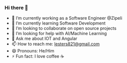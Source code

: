 ### Hi there 👋

- 🔭 I’m currently working as a Software Engineer @Zipeli
- 🌱 I’m currently learning Software Development
- 👯 I’m looking to collaborate on open source projects
- 🤔 I’m looking for help with AI/Machine Learning
- 💬 Ask me about IOT and Angular
- 📫 How to reach me: lesters821@gmail.com
- 😄 Pronouns: He/Him
- ⚡ Fun fact: I love coffee ☕

<!--
**dev-lester/dev-lester** is a ✨ _special_ ✨ repository because its `README.md` (this file) appears on your GitHub profile.
-->


